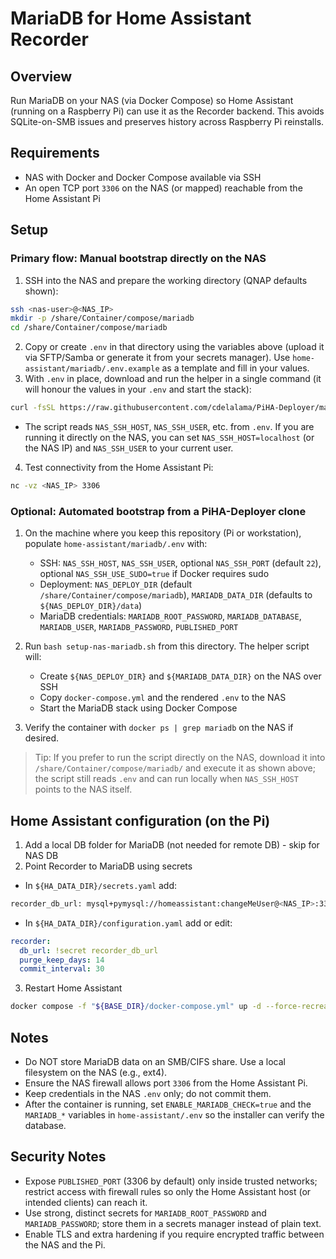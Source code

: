 # MariaDB for Home Assistant Recorder

## Overview

Run MariaDB on your NAS (via Docker Compose) so Home Assistant (running on a Raspberry Pi) can use it as the Recorder backend. This avoids SQLite-on-SMB issues and preserves history across Raspberry Pi reinstalls.

## Requirements

- NAS with Docker and Docker Compose available via SSH
- An open TCP port `3306` on the NAS (or mapped) reachable from the Home Assistant Pi

## Setup

### Primary flow: Manual bootstrap directly on the NAS

1. SSH into the NAS and prepare the working directory (QNAP defaults shown):

```sh
ssh <nas-user>@<NAS_IP>
mkdir -p /share/Container/compose/mariadb
cd /share/Container/compose/mariadb

```

2. Copy or create `.env` in that directory using the variables above (upload it via SFTP/Samba or generate it from your secrets manager). Use `home-assistant/mariadb/.env.example` as a template and fill in your values.
3. With `.env` in place, download and run the helper in a single command (it will honour the values in your `.env` and start the stack):

```sh
curl -fsSL https://raw.githubusercontent.com/cdelalama/PiHA-Deployer/main/home-assistant/mariadb/setup-nas-mariadb.sh -o setup-nas-mariadb.sh && bash setup-nas-mariadb.sh

```

- The script reads `NAS_SSH_HOST`, `NAS_SSH_USER`, etc. from `.env`. If you are running it directly on the NAS, you can set `NAS_SSH_HOST=localhost` (or the NAS IP) and `NAS_SSH_USER` to your current user.

4. Test connectivity from the Home Assistant Pi:

```sh
nc -vz <NAS_IP> 3306

```

### Optional: Automated bootstrap from a PiHA-Deployer clone

1. On the machine where you keep this repository (Pi or workstation), populate `home-assistant/mariadb/.env` with:
   - SSH: `NAS_SSH_HOST`, `NAS_SSH_USER`, optional `NAS_SSH_PORT` (default `22`), optional `NAS_SSH_USE_SUDO=true` if Docker requires sudo
   - Deployment: `NAS_DEPLOY_DIR` (default `/share/Container/compose/mariadb`), `MARIADB_DATA_DIR` (defaults to `${NAS_DEPLOY_DIR}/data`)
   - MariaDB credentials: `MARIADB_ROOT_PASSWORD`, `MARIADB_DATABASE`, `MARIADB_USER`, `MARIADB_PASSWORD`, `PUBLISHED_PORT`

2. Run `bash setup-nas-mariadb.sh` from this directory. The helper script will:
   - Create `${NAS_DEPLOY_DIR}` and `${MARIADB_DATA_DIR}` on the NAS over SSH
   - Copy `docker-compose.yml` and the rendered `.env` to the NAS
   - Start the MariaDB stack using Docker Compose

3. Verify the container with `docker ps | grep mariadb` on the NAS if desired.

> Tip: If you prefer to run the script directly on the NAS, download it into `/share/Container/compose/mariadb/` and execute it as shown above; the script still reads `.env` and can run locally when `NAS_SSH_HOST` points to the NAS itself.

## Home Assistant configuration (on the Pi)

1. Add a local DB folder for MariaDB (not needed for remote DB) - skip for NAS DB
2. Point Recorder to MariaDB using secrets

- In `${HA_DATA_DIR}/secrets.yaml` add:

```sh
recorder_db_url: mysql+pymysql://homeassistant:changeMeUser@<NAS_IP>:3306/homeassistant?charset=utf8mb4

```

- In `${HA_DATA_DIR}/configuration.yaml` add or edit:

```yaml
recorder:
  db_url: !secret recorder_db_url
  purge_keep_days: 14
  commit_interval: 30

```

3. Restart Home Assistant

```sh
docker compose -f "${BASE_DIR}/docker-compose.yml" up -d --force-recreate homeassistant

```

## Notes

- Do NOT store MariaDB data on an SMB/CIFS share. Use a local filesystem on the NAS (e.g., ext4).
- Ensure the NAS firewall allows port `3306` from the Home Assistant Pi.
- Keep credentials in the NAS `.env` only; do not commit them.
- After the container is running, set `ENABLE_MARIADB_CHECK=true` and the `MARIADB_*` variables in `home-assistant/.env` so the installer can verify the database.

## Security Notes

- Expose `PUBLISHED_PORT` (3306 by default) only inside trusted networks; restrict access with firewall rules so only the Home Assistant host (or intended clients) can reach it.
- Use strong, distinct secrets for `MARIADB_ROOT_PASSWORD` and `MARIADB_PASSWORD`; store them in a secrets manager instead of plain text.
- Enable TLS and extra hardening if you require encrypted traffic between the NAS and the Pi.
